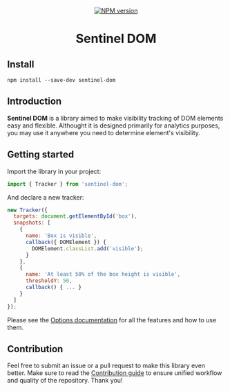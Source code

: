 <p align="center">
  <a href="https://github.com/kettanaito/sentinel-dom">
    <img src="https://img.shields.io/npm/v/sentinel-dom.svg" alt="NPM version" />
  </a>
</p>

<h1 align="center">Sentinel DOM</h1>

## Install
```
npm install --save-dev sentinel-dom
```

## Introduction
**Sentinel DOM** is a library aimed to make visibility tracking of DOM elements easy and flexible. Althought it is designed primarily for analytics purposes, you may use it anywhere you need to determine element's visibility.

## Getting started
Import the library in your project:
```js
import { Tracker } from 'sentinel-dom';
```

And declare a new tracker:
```js
new Tracker({
  targets: document.getElementById('box'),
  snapshots: [
    {
      name: 'Box is visible',
      callback({ DOMElement }) {
        DOMElement.classList.add('visible');
      }
    },
    {
      name: 'At least 50% of the box height is visible',
      thresholdY: 50,
      callback() { ... }
    }
  ]
});
```
Please see the [Options documentation](./docs/02-options.md) for all the features and how to use them.

## Contribution
Feel free to submit an issue or a pull request to make this library even better. Make sure to read the [Contribution guide](./CONTRIBUTING.md) to ensure unified workflow and quality of the repository. Thank you!
